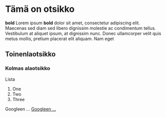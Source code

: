 # Tämä on otsikko 

 **bold** Lorem ipsum  **bold**  dolor sit amet, consectetur adipiscing elit. Maecenas sed diam sed libero dignissim molestie ac condimentum tellus.
Vestibulum at aliquet ipsum, at dignissim nunc. Donec ullamcorper velit quis metus mollis, pretium placerat elit aliquam. Nam eget


## Toinenlaotsikko

### Kolmas alaotsikko

Lista

1. One
2. Two
3. Three

Googleen ... [Googleen ...](http://google.com)